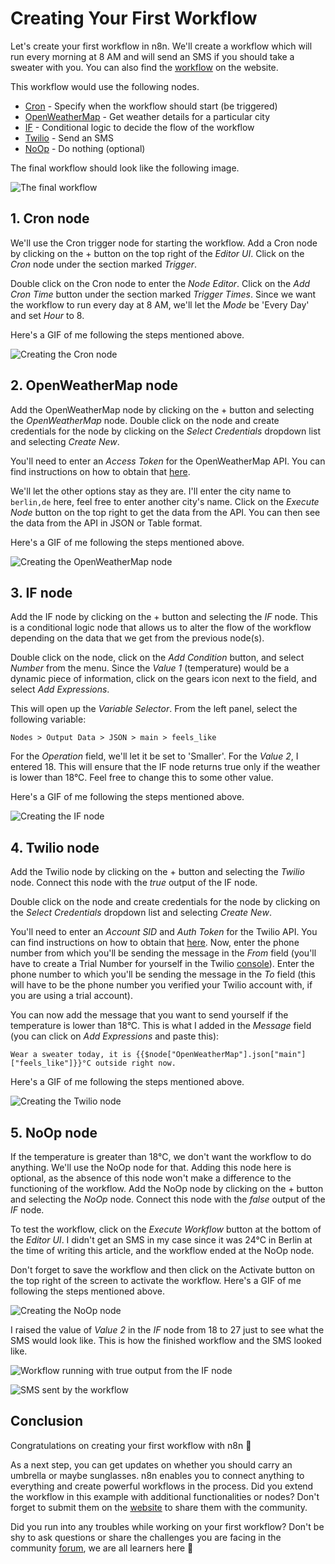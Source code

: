 # Creating Your First Workflow

Let's create your first workflow in n8n. We'll create a workflow which will run every morning at 8 AM and will send an SMS if you should take a sweater with you. You can also find the [workflow](https://n8n.io/workflows/409) on the website.

This workflow would use the following nodes.
- [Cron]() - Specify when the workflow should start (be triggered)
- [OpenWeatherMap]() - Get weather details for a particular city
- [IF]() - Conditional logic to decide the flow of the workflow
- [Twilio](../nodes/nodes-library/nodes/Twilio/README.md) - Send an SMS
- [NoOp]() - Do nothing (optional)

The final workflow should look like the following image.

![The final workflow](./images/creating-your-first-workflow/final-workflow.png)


## 1. Cron node

We'll use the Cron trigger node for starting the workflow. Add a Cron node by clicking on the + button on the top right of the *Editor UI*. Click on the *Cron* node under the section marked *Trigger*.

Double click on the Cron node to enter the *Node Editor*. Click on the *Add Cron Time* button under the section marked *Trigger Times*. Since we want the workflow to run every day at 8 AM, we'll let the *Mode* be 'Every Day' and set *Hour* to 8.

Here's a GIF of me following the steps mentioned above.

![Creating the Cron node](./images/creating-your-first-workflow/creating-the-cron-node.gif)


## 2. OpenWeatherMap node

Add the OpenWeatherMap node by clicking on the + button and selecting the *OpenWeatherMap* node. Double click on the node and create credentials for the node by clicking on the *Select Credentials* dropdown list and selecting *Create New*. 

You'll need to enter an *Access Token* for the OpenWeatherMap API. You can find instructions on how to obtain that [here](../nodes/credentials/OpenWeatherMap/README.md).

We'll let the other options stay as they are. I'll enter the city name to `berlin,de` here, feel free to enter another city's name. Click on the *Execute Node* button on the top right to get the data from the API. You can then see the data from the API in JSON or Table format.

Here's a GIF of me following the steps mentioned above.

![Creating the OpenWeatherMap node](./images/creating-your-first-workflow/creating-the-openweathermap-node.gif)


## 3. IF node

Add the IF node by clicking on the + button and selecting the *IF* node. This is a conditional logic node that allows us to alter the flow of the workflow depending on the data that we get from the previous node(s).

Double click on the node, click on the *Add Condition* button, and select *Number* from the menu. Since the *Value 1* (temperature) would be a dynamic piece of information, click on the gears icon next to the field, and select *Add Expressions*.

This will open up the *Variable Selector*. From the left panel, select the following variable:

`Nodes > Output Data > JSON > main > feels_like`

For the *Operation* field, we'll let it be set to 'Smaller'. For the *Value 2*, I entered 18. This will ensure that the IF node returns true only if the weather is lower than 18°C. Feel free to change this to some other value. 

Here's a GIF of me following the steps mentioned above.

![Creating the IF node](./images/creating-your-first-workflow/creating-the-if-node.gif)


## 4. Twilio node

Add the Twilio node by clicking on the + button and selecting the *Twilio* node. Connect this node with the *true* output of the IF node.

Double click on the node and create credentials for the node by clicking on the *Select Credentials* dropdown list and selecting *Create New*. 

You'll need to enter an *Account SID* and *Auth Token* for the Twilio API. You can find instructions on how to obtain that [here](../nodes/credentials/Twilio/README.md). Now, enter the phone number from which you'll be sending the message in the *From* field (you'll have to create a Trial Number for yourself in the Twilio [console](https://www.twilio.com/console)). Enter the phone number to which you'll be sending the message in the *To* field (this will have to be the phone number you verified your Twilio account with, if you are using a trial account).

You can now add the message that you want to send yourself if the temperature is lower than 18°C. This is what I added in the *Message* field (you can click on *Add Expressions* and paste this):

```
Wear a sweater today, it is {{$node["OpenWeatherMap"].json["main"]["feels_like"]}}°C outside right now.
```

Here's a GIF of me following the steps mentioned above.

![Creating the Twilio node](./images/creating-your-first-workflow/creating-the-twilio-node.gif)


## 5. NoOp node

If the temperature is greater than 18°C, we don't want the workflow to do anything. We'll use the NoOp node for that. Adding this node here is optional, as the absence of this node won't make a difference to the functioning of the workflow. Add the NoOp node by clicking on the + button and selecting the *NoOp* node. Connect this node with the *false* output of the *IF* node.

To test the workflow, click on the *Execute Workflow* button at the bottom of the *Editor UI*. I didn't get an SMS in my case since it was 24°C in Berlin at the time of writing this article, and the workflow ended at the NoOp node.

Don't forget to save the workflow and then click on the Activate button on the top right of the screen to activate the workflow. Here's a GIF of me following the steps mentioned above.

![Creating the NoOp node](./images/creating-your-first-workflow/creating-the-noop-node.gif)

I raised the value of *Value 2* in the *IF* node from 18 to 27 just to see what the SMS would look like. This is how the finished workflow and the SMS looked like. 

![Workflow running with true output from the IF node](./images/creating-your-first-workflow/workflow-running-with-true-output-from-the-if-node.png) 

![SMS sent by the workflow](./images/creating-your-first-workflow/sms-sent-by-the-workflow.jpeg) 


## Conclusion

Congratulations on creating your first workflow with n8n 🥳 

As a next step, you can get updates on whether you should carry an umbrella or maybe sunglasses. n8n enables you to connect anything to everything and create powerful workflows in the process. Did you extend the workflow in this example with additional functionalities or nodes? Don't forget to submit them on the [website](https://n8n.io/workflows) to share them with the community.

Did you run into any troubles while working on your first workflow? Don't be shy to ask questions or share the challenges you are facing in the community [forum](https://community.n8n.io/), we are all learners here 🙌
